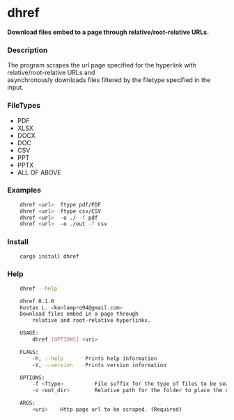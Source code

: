 # dhref
**Download files embed to a page through relative/root-relative URLs.**

### Description
The program scrapes the url page specified for the hyperlink with   
relative/root-relative URLs and  
asynchronously downloads files filtered by the filetype specified in the input.

### FileTypes
* PDF
* XLSX
* DOCX
* DOC
* CSV
* PPT
* PPTX
* ALL OF ABOVE

### Examples

```bash
    dhref <url>  ftype pdf/PDF
    dhref <url>  ftype csv/CSV
    dhref <url>  -o ./ -f pdf
    dhref <url>  -o ./out -f csv
```

### Install

```bash
    cargo install dhref
```

### Help

```bash
    dhref --help

    dhref 0.1.0
    Kostas L. <konlampro94@gmail.com>
    Download files embed in a page through
        relative and root-relative hyperlinks.

    USAGE:
        dhref [OPTIONS] <uri>

    FLAGS:
        -h, --help       Prints help information
        -V, --version    Prints version information

    OPTIONS:
        -f <ftype>          File suffix for the type of files to be searched( e.g pdf,doc,csv). (Optional)
        -o <out_dir>        Relative path for the folder to place the output. (Optional)

    ARGS:
        <uri>    Http page url to be scraped. (Required)
```
